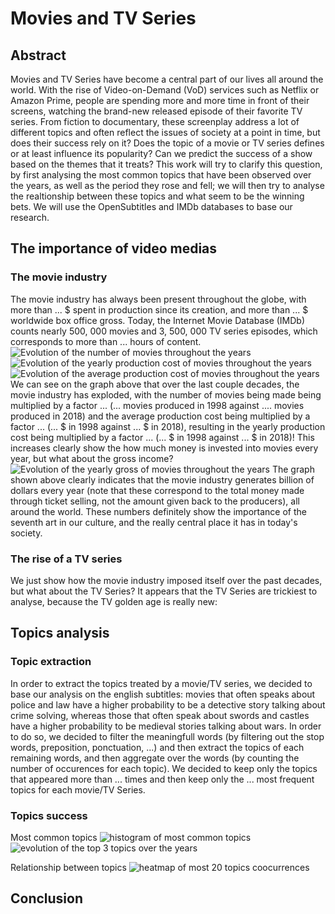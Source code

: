# Movies and TV Series
## Abstract

Movies and TV Series have become a central part of our lives all around the world.
With the rise of Video-on-Demand (VoD) services such as Netflix or Amazon Prime, people are spending more and more time in front of their screens, watching the brand-new released episode of their favorite TV series.
From fiction to documentary, these screenplay address a lot of different topics and often reflect the issues of society at a point in time, but does their success rely on it?
Does the topic of a movie or TV series defines or at least influence its popularity?
Can we predict the success of a show based on the themes that it treats?
This work will try to clarify this question, by first analysing the most common topics that have been observed over the years, as well as the period they rose and fell; we will then try to analyse the realtionship between these topics and what seem to be the winning bets.
We will use the OpenSubtitles and IMDb databases to base our research.

## The importance of video medias

### The movie industry

The movie industry has always been present throughout the globe, with more than ... $ spent in production since its creation, and more than ... $ worldwide box office gross.
Today, the Internet Movie Database (IMDb) counts nearly 500, 000 movies and 3, 500, 000 TV series episodes, which corresponds to more than ... hours of content.
![Evolution of the number of movies throughout the years](img/number_of_movies.png)
![Evolution of the yearly production cost of movies throughout the years](img/production_costs.png)
![Evolution of the average production cost of movies throughout the years](img/placeholder.png)
We can see on the graph above that over the last couple decades, the movie industry has exploded, with the number of movies being made being multiplied by a factor ... (... movies produced in 1998 against .... movies produced in 2018) and the average production cost being multiplied by a factor  ...  (... $ in 1998 against ... $ in 2018), resulting in the yearly production cost being multiplied by a factor ... (... $ in 1998 against ... $ in 2018)!
This increases clearly show the how much money is invested into movies every year, but what about the gross income?
![Evolution of the yearly gross of movies throughout the years](img/box_office.png)
The graph shown above clearly indicates that the movie industry generates billion of dollars every year (note that these correspond to the total money made through ticket selling, not the amount given back to the producers), all around the world.
These numbers definitely show the importance of the seventh art in our culture, and the really central place it has in today's society.

### The rise of a TV series

We just show how the movie industry imposed itself over the past decades, but what about the TV Series?
It appears that the TV Series are trickiest to analyse, because the TV golden age is really new: 

## Topics analysis

### Topic extraction

In order to extract the topics treated by a movie/TV series, we decided to base our analysis on the english subtitles: movies that often speaks about police and law have a higher probability to be a detective story talking about crime solving, whereas those that often speak about swords and castles have a higher probability to be medieval stories talking about wars.
In order to do so, we decided to filter the meaningfull words (by filtering out the stop words, preposition, ponctuation, ...) and then extract the topics of each remaining words, and then aggregate over the words (by counting the number of occurences for each topic).
We decided to keep only the topics that appeared more than ... times and then keep only the ... most frequent topics for each movie/TV Series.

### Topics success
Most common topics
![histogram of most common topics](img/placeholder.jpg)
![evolution of the top 3 topics over the years](img/placeholder.jpg)

Relationship between topics
![heatmap of most 20 topics coocurrences](img/placeholder.jpg)

## Conclusion
